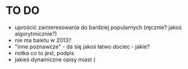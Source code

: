 # TO DO

* uprościć zainteresowania do bardziej popularnych (ręcznie? jakoś algorytmicznie?)
* nie ma baletu w 2013?
* "inne poznawcze" - da się jakoś łatwo dociec - jakie?
* notka co to jest, podpis
* jakieś dynamiczne opisy miast (<title> ma wolny refleks)
